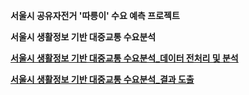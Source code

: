 **서울시 공유자전거 '따릉이' 수요 예측 프로젝트**

**서울시 생활정보 기반 대중교통 수요분석**

<p><a href="https://github.com/dbqudals/public-transportation-analysis-of-demand-"><strong>
    서울시 생활정보 기반 대중교통 수요분석_데이터 전처리 및 분석<br/>
  </strong></a></p>
  
<p><a href="https://github.com/dbqudals/public-transportation-a-living-base-analysis"><strong>
    서울시 생활정보 기반 대중교통 수요분석_결과 도출<br/>
  </strong></a></p>
